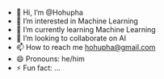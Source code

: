 - 👋 Hi, I’m @Hohupha
- 👀 I’m interested in Machine Learning
- 🌱 I’m currently learning Machine Learning
- 💞️ I’m looking to collaborate on AI
- 📫 How to reach me hohupha@gmail.com
- 😄 Pronouns: he/him
- ⚡ Fun fact: ...

<!---
Hohupha/Hohupha is a ✨ special ✨ repository because its `README.md` (this file) appears on your GitHub profile.
You can click the Preview link to take a look at your changes.
--->
